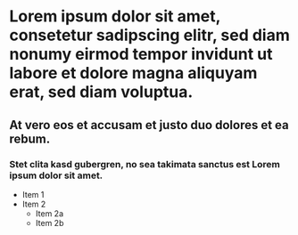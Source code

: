# Lorem ipsum dolor sit amet, consetetur sadipscing elitr, sed diam nonumy eirmod tempor invidunt ut labore et dolore magna aliquyam erat, sed diam voluptua.

## At vero eos et accusam et justo duo dolores et ea rebum.

### Stet clita kasd gubergren, no sea takimata sanctus est Lorem ipsum dolor sit amet.

* Item 1
* Item 2
  * Item 2a
  * Item 2b
